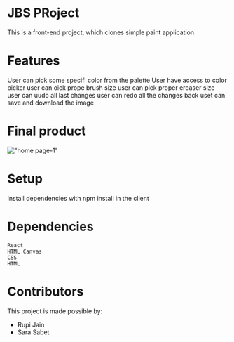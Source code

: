 # JBS PRoject

This is a front-end project, which clones simple paint application.

# Features
 User can pick some specifi color from the palette
 User have access to color picker 
 user can oick prope brush size
 user can pick proper ereaser size 
 user can uudo all last changes 
 user can redo all the changes back
 uset can save and download the image 

# Final product

!["home page-1"]()

# Setup
Install dependencies with npm install in the client 
  
# Dependencies

    React
    HTML Canvas
    CSS
    HTML

# Contributors

This project is made possible by:

  - Rupi Jain
  - Sara Sabet
